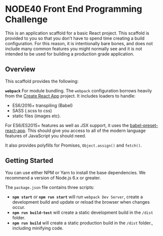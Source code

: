 # NODE40 Front End Programming Challenge

This is an application scaffold for a basic React project. This scaffold is provided to you so that you don't have to spend time creating a build configuration. For this reason, it is intentionally bare bones, and does not include many common features you might normally see and it is not intended to be used for building a production grade application.

## Overview

This scaffold provides the following:

**`webpack`** For module bundling. The `webpack` configuration borrows heavily from the [Create React App](https://github.com/facebookincubator/create-react-app) project. It includes loaders to handle:

 * ES6/2016+ transpiling (Babel)
 * SASS (.scss to css)
 * static files (images etc).

For ES6/ES2015+ features as well as JSX support, it uses the [babel-preset-react-app](https://github.com/facebookincubator/create-react-app/tree/master/packages/babel-preset-react-app). This should give you access to all of the modern language features of JavaScript you should need.

It also provides polyfills for Promises, `Object.assign()` and `fetch()`.

## Getting Started

You can use either NPM or Yarn to install the base dependencies. We recommend a version of Node.js 6.x or greater.

The `package.json` file contains three scripts:

* **`npm start`** or **`npm run start`** will run `webpack Dev Server`, create a development build and update or reload the browser when changes occur.
* **`npm run build-test`** will create a static development build in the `/dist` folder.
* **`npm run build`** will create a static production build in the `/dist` folder., including minifying code.
